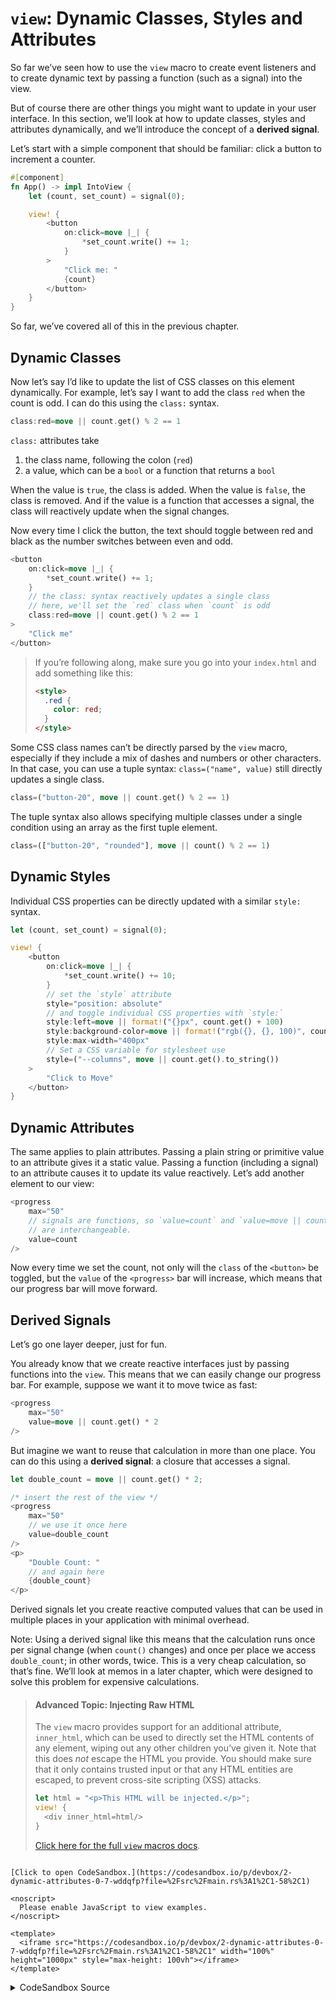 # `view`: Dynamic Classes, Styles and Attributes

So far we’ve seen how to use the `view` macro to create event listeners and to
create dynamic text by passing a function (such as a signal) into the view.

But of course there are other things you might want to update in your user interface.
In this section, we’ll look at how to update classes, styles and attributes dynamically,
and we’ll introduce the concept of a **derived signal**.

Let’s start with a simple component that should be familiar: click a button to
increment a counter.

```rust
#[component]
fn App() -> impl IntoView {
    let (count, set_count) = signal(0);

    view! {
        <button
            on:click=move |_| {
                *set_count.write() += 1;
            }
        >
            "Click me: "
            {count}
        </button>
    }
}
```

So far, we’ve covered all of this in the previous chapter.

## Dynamic Classes

Now let’s say I’d like to update the list of CSS classes on this element dynamically.
For example, let’s say I want to add the class `red` when the count is odd. I can
do this using the `class:` syntax.

```rust
class:red=move || count.get() % 2 == 1
```

`class:` attributes take

1. the class name, following the colon (`red`)
2. a value, which can be a `bool` or a function that returns a `bool`

When the value is `true`, the class is added. When the value is `false`, the class
is removed. And if the value is a function that accesses a signal, the class will
reactively update when the signal changes.

Now every time I click the button, the text should toggle between red and black as
the number switches between even and odd.

```rust
<button
    on:click=move |_| {
        *set_count.write() += 1;
    }
    // the class: syntax reactively updates a single class
    // here, we'll set the `red` class when `count` is odd
    class:red=move || count.get() % 2 == 1
>
    "Click me"
</button>
```

> If you’re following along, make sure you go into your `index.html` and add something like this:
>
> ```html
> <style>
>   .red {
>     color: red;
>   }
> </style>
> ```

Some CSS class names can’t be directly parsed by the `view` macro, especially if they include a mix of dashes and numbers or other characters. In that case, you can use a tuple syntax: `class=("name", value)` still directly updates a single class.

```rust
class=("button-20", move || count.get() % 2 == 1)
```

The tuple syntax also allows specifying multiple classes under a single condition using an array as the first tuple element.

```rust
class=(["button-20", "rounded"], move || count() % 2 == 1)
```

## Dynamic Styles

Individual CSS properties can be directly updated with a similar `style:` syntax.

```rust
let (count, set_count) = signal(0);

view! {
    <button
        on:click=move |_| {
            *set_count.write() += 10;
        }
        // set the `style` attribute
        style="position: absolute"
        // and toggle individual CSS properties with `style:`
        style:left=move || format!("{}px", count.get() + 100)
        style:background-color=move || format!("rgb({}, {}, 100)", count.get(), 100)
        style:max-width="400px"
        // Set a CSS variable for stylesheet use
        style=("--columns", move || count.get().to_string())
    >
        "Click to Move"
    </button>
}
```

## Dynamic Attributes

The same applies to plain attributes. Passing a plain string or primitive value to
an attribute gives it a static value. Passing a function (including a signal) to
an attribute causes it to update its value reactively. Let’s add another element
to our view:

```rust
<progress
    max="50"
    // signals are functions, so `value=count` and `value=move || count.get()`
    // are interchangeable.
    value=count
/>
```

Now every time we set the count, not only will the `class` of the `<button>` be
toggled, but the `value` of the `<progress>` bar will increase, which means that
our progress bar will move forward.

## Derived Signals

Let’s go one layer deeper, just for fun.

You already know that we create reactive interfaces just by passing functions into
the `view`. This means that we can easily change our progress bar. For example,
suppose we want it to move twice as fast:

```rust
<progress
    max="50"
    value=move || count.get() * 2
/>
```

But imagine we want to reuse that calculation in more than one place. You can do this
using a **derived signal**: a closure that accesses a signal.

```rust
let double_count = move || count.get() * 2;

/* insert the rest of the view */
<progress
    max="50"
    // we use it once here
    value=double_count
/>
<p>
    "Double Count: "
    // and again here
    {double_count}
</p>
```

Derived signals let you create reactive computed values that can be used in multiple
places in your application with minimal overhead.

Note: Using a derived signal like this means that the calculation runs once per
signal change (when `count()` changes) and once per place we access `double_count`;
in other words, twice. This is a very cheap calculation, so that’s fine.
We’ll look at memos in a later chapter, which were designed to solve this problem
for expensive calculations.

> #### Advanced Topic: Injecting Raw HTML
>
> The `view` macro provides support for an additional attribute, `inner_html`, which
> can be used to directly set the HTML contents of any element, wiping out any other
> children you’ve given it. Note that this does _not_ escape the HTML you provide. You
> should make sure that it only contains trusted input or that any HTML entities are
> escaped, to prevent cross-site scripting (XSS) attacks.
>
> ```rust
> let html = "<p>This HTML will be injected.</p>";
> view! {
>   <div inner_html=html/>
> }
> ```
>
> [Click here for the full `view` macros docs](https://docs.rs/leptos/latest/leptos/macro.view.html).

```admonish sandbox title="Live example" collapsible=true

[Click to open CodeSandbox.](https://codesandbox.io/p/devbox/2-dynamic-attributes-0-7-wddqfp?file=%2Fsrc%2Fmain.rs%3A1%2C1-58%2C1)

<noscript>
  Please enable JavaScript to view examples.
</noscript>

<template>
  <iframe src="https://codesandbox.io/p/devbox/2-dynamic-attributes-0-7-wddqfp?file=%2Fsrc%2Fmain.rs%3A1%2C1-58%2C1" width="100%" height="1000px" style="max-height: 100vh"></iframe>
</template>

```

<details>
<summary>CodeSandbox Source</summary>

```rust
use leptos::prelude::*;

#[component]
fn App() -> impl IntoView {
    let (count, set_count) = signal(0);

    // a "derived signal" is a function that accesses other signals
    // we can use this to create reactive values that depend on the
    // values of one or more other signals
    let double_count = move || count.get() * 2;

    view! {
        <button
            on:click=move |_| {
                *set_count.write() += 1;
            }
            // the class: syntax reactively updates a single class
            // here, we'll set the `red` class when `count` is odd
            class:red=move || count.get() % 2 == 1
            class=("button-20", move || count.get() % 2 == 1)
        >
            "Click me"
        </button>
        // NOTE: self-closing tags like <br> need an explicit /
        <br/>

        // We'll update this progress bar every time `count` changes
        <progress
            // static attributes work as in HTML
            max="50"

            // passing a function to an attribute
            // reactively sets that attribute
            // signals are functions, so `value=count` and `value=move || count.get()`
            // are interchangeable.
            value=count
        >
        </progress>
        <br/>

        // This progress bar will use `double_count`
        // so it should move twice as fast!
        <progress
            max="50"
            // derived signals are functions, so they can also
            // reactively update the DOM
            value=double_count
        >
        </progress>
        <p>"Count: " {count}</p>
        <p>"Double Count: " {double_count}</p>
    }
}

fn main() {
    leptos::mount::mount_to_body(App)
}
```

</details>
</preview>
